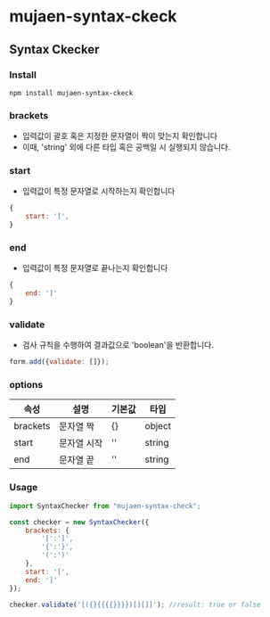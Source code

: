 # mujaen-syntax-ckeck
## Syntax Ckecker

### Install
```
npm install mujaen-syntax-ckeck
```

### brackets
- 입력값이 괄호 혹은 지정한 문자열이 짝이 맞는지 확인합니다 
- 이때, 'string' 외에 다른 타입 혹은 공백일 시 실행되지 않습니다.

### start
- 입력값이 특정 문자열로 시작하는지 확인합니다

```javascript
{
    start: '[',
}
```

### end
- 입력값이 특정 문자열로 끝나는지 확인합니다

```javascript
{
    end: ']'
}
```

### validate
- 검사 규칙을 수행하여 결과값으로 'boolean'을 반환합니다.
```javascript
form.add({validate: []});
```

### options

| 속성 | 설명 | 기본값 | 타입 |
|---|---|---|---|
| brackets | 문자열 짝 | {} | object |
| start | 문자열 시작 | '' | string |
| end | 문자열 끝 | '' | string |


### Usage
```javascript
import SyntaxChecker from "mujaen-syntax-check";

const checker = new SyntaxChecker({
    brackets: {
        '[':']',
        '{':'}',
        '(':')'
    },
    start: '[',
    end: ']'
});

checker.validate('[({}{{{{}}}})[][]]'); //result: true or false 
```




